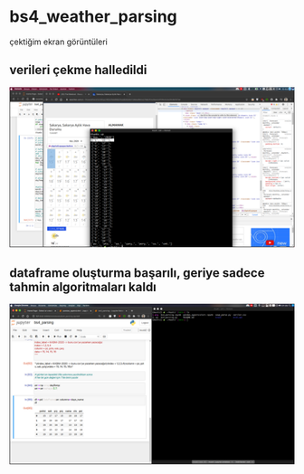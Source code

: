 # bs4_weather_parsing

çektiğim ekran görüntüleri

## verileri çekme halledildi
<img src="1.png"/>



## dataframe oluşturma başarılı, geriye sadece tahmin algoritmaları kaldı
<img src='2.png'/>
